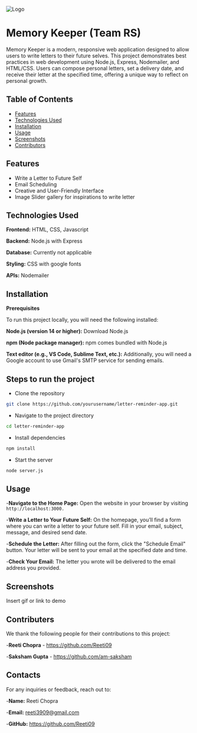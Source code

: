 
![Logo](https://camo.githubusercontent.com/fd221018319858ac46580626581c77d0b7e47edc9e3c4e15c7e8791e956fe97c/68747470733a2f2f692e696d6775722e636f6d2f6e5a50513949662e706e67)
# Memory Keeper (Team RS)

Memory Keeper is a modern, responsive web application designed to allow users to write letters to their future selves. This project demonstrates best practices in web development using Node.js, Express, Nodemailer, and HTML/CSS. Users can compose personal letters, set a delivery date, and receive their letter at the specified time, offering a unique way to reflect on personal growth.







## Table of Contents

 - [Features](https://awesomeopensource.com/project/elangosundar/awesome-README-templates)
 - [Technologies Used](https://github.com/matiassingers/awesome-readme)
 - [Installation](https://bulldogjob.com/news/449-how-to-write-a-good-readme-for-your-github-project)
 - [Usage](https://bulldogjob.com/news/449-how-to-write-a-good-readme-for-your-github-project)
- [Screenshots](https://bulldogjob.com/news/449-how-to-write-a-good-readme-for-your-github-project)
- [Contributors](https://bulldogjob.com/news/449-how-to-write-a-good-readme-for-your-github-project)

## Features

- Write a Letter to Future Self
- Email Scheduling
- Creative and User-Friendly Interface
- Image Slider gallery for inspirations to write letter



## Technologies Used

**Frontend:** HTML, CSS, Javascript

**Backend:** Node.js with Express

**Database:** Currently not applicable

**Styling:** CSS with google fonts

**APIs:** Nodemailer


## Installation

**Prerequisites**


To run this project locally, you will need the following installed:

**Node.js (version 14 or higher):** Download Node.js

**npm (Node package manager):** npm comes bundled with Node.js

**Text editor (e.g., VS Code, Sublime Text, etc.):** Additionally, you will need a Google account to use Gmail's SMTP service for sending emails. 
## Steps to run the project

- Clone the repository
```bash
git clone https://github.com/yourusername/letter-reminder-app.git
```

- Navigate to the project directory
```bash   
cd letter-reminder-app 
```

- Install dependencies
```bash
npm install
```

- Start the server
```bash
node server.js
```


## Usage

-**Navigate to the Home Page:** Open the website in your browser by visiting
``` http://localhost:3000.```

-**Write a Letter to Your Future Self:** On the homepage, you’ll find a form where you can write a letter to your future self. Fill in your email, subject, message, and desired send date.

-**Schedule the Letter:** After filling out the form, click the "Schedule Email" button. Your letter will be sent to your email at the specified date and time.

-**Check Your Email:** The letter you wrote will be delivered to the email address you provided.


## Screenshots

Insert gif or link to demo


## Contributers

We thank the following people for their contributions to this project:

-**Reeti Chopra** - https://github.com/Reeti09

-**Saksham Gupta** - https://github.com/am-saksham



## Contacts

For any inquiries or feedback, reach out to:

-**Name:** Reeti Chopra

-**Email:** reeti3909@gmail.com

-**GitHub:** https://github.com/Reeti09
